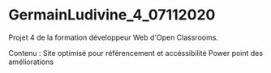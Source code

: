 # GermainLudivine_4_07112020

Projet 4 de la formation développeur Web d'Open Classrooms.

Contenu :
Site optimisé pour référencement et accéssibilité
Power point des améliorations

